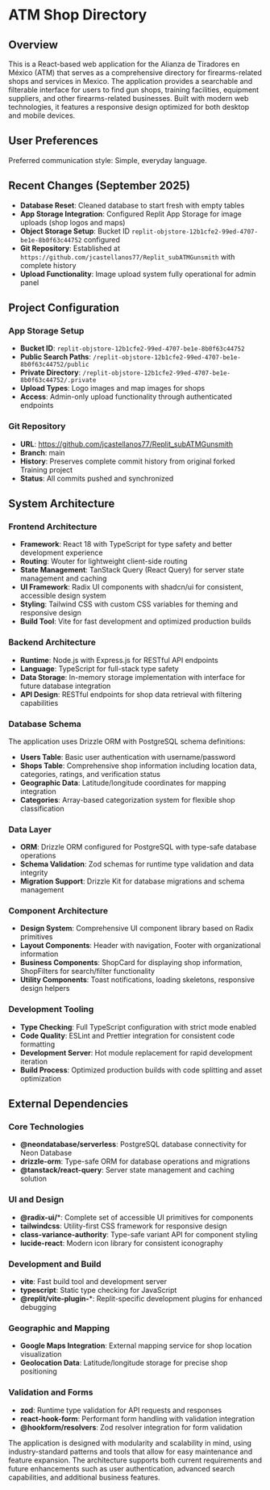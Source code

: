 # ATM Shop Directory

## Overview

This is a React-based web application for the Alianza de Tiradores en México (ATM) that serves as a comprehensive directory for firearms-related shops and services in Mexico. The application provides a searchable and filterable interface for users to find gun shops, training facilities, equipment suppliers, and other firearms-related businesses. Built with modern web technologies, it features a responsive design optimized for both desktop and mobile devices.

## User Preferences

Preferred communication style: Simple, everyday language.

## Recent Changes (September 2025)

- **Database Reset**: Cleaned database to start fresh with empty tables
- **App Storage Integration**: Configured Replit App Storage for image uploads (shop logos and maps)
- **Object Storage Setup**: Bucket ID `replit-objstore-12b1cfe2-99ed-4707-be1e-8b0f63c44752` configured
- **Git Repository**: Established at `https://github.com/jcastellanos77/Replit_subATMGunsmith` with complete history
- **Upload Functionality**: Image upload system fully operational for admin panel

## Project Configuration

### App Storage Setup
- **Bucket ID**: `replit-objstore-12b1cfe2-99ed-4707-be1e-8b0f63c44752`
- **Public Search Paths**: `/replit-objstore-12b1cfe2-99ed-4707-be1e-8b0f63c44752/public`
- **Private Directory**: `/replit-objstore-12b1cfe2-99ed-4707-be1e-8b0f63c44752/.private`
- **Upload Types**: Logo images and map images for shops
- **Access**: Admin-only upload functionality through authenticated endpoints

### Git Repository
- **URL**: https://github.com/jcastellanos77/Replit_subATMGunsmith
- **Branch**: main
- **History**: Preserves complete commit history from original forked Training project
- **Status**: All commits pushed and synchronized

## System Architecture

### Frontend Architecture
- **Framework**: React 18 with TypeScript for type safety and better development experience
- **Routing**: Wouter for lightweight client-side routing
- **State Management**: TanStack Query (React Query) for server state management and caching
- **UI Framework**: Radix UI components with shadcn/ui for consistent, accessible design system
- **Styling**: Tailwind CSS with custom CSS variables for theming and responsive design
- **Build Tool**: Vite for fast development and optimized production builds

### Backend Architecture
- **Runtime**: Node.js with Express.js for RESTful API endpoints
- **Language**: TypeScript for full-stack type safety
- **Data Storage**: In-memory storage implementation with interface for future database integration
- **API Design**: RESTful endpoints for shop data retrieval with filtering capabilities

### Database Schema
The application uses Drizzle ORM with PostgreSQL schema definitions:
- **Users Table**: Basic user authentication with username/password
- **Shops Table**: Comprehensive shop information including location data, categories, ratings, and verification status
- **Geographic Data**: Latitude/longitude coordinates for mapping integration
- **Categories**: Array-based categorization system for flexible shop classification

### Data Layer
- **ORM**: Drizzle ORM configured for PostgreSQL with type-safe database operations
- **Schema Validation**: Zod schemas for runtime type validation and data integrity
- **Migration Support**: Drizzle Kit for database migrations and schema management

### Component Architecture
- **Design System**: Comprehensive UI component library based on Radix primitives
- **Layout Components**: Header with navigation, Footer with organizational information
- **Business Components**: ShopCard for displaying shop information, ShopFilters for search/filter functionality
- **Utility Components**: Toast notifications, loading skeletons, responsive design helpers

### Development Tooling
- **Type Checking**: Full TypeScript configuration with strict mode enabled
- **Code Quality**: ESLint and Prettier integration for consistent code formatting
- **Development Server**: Hot module replacement for rapid development iteration
- **Build Process**: Optimized production builds with code splitting and asset optimization

## External Dependencies

### Core Technologies
- **@neondatabase/serverless**: PostgreSQL database connectivity for Neon Database
- **drizzle-orm**: Type-safe ORM for database operations and migrations
- **@tanstack/react-query**: Server state management and caching solution

### UI and Design
- **@radix-ui/***: Complete set of accessible UI primitives for components
- **tailwindcss**: Utility-first CSS framework for responsive design
- **class-variance-authority**: Type-safe variant API for component styling
- **lucide-react**: Modern icon library for consistent iconography

### Development and Build
- **vite**: Fast build tool and development server
- **typescript**: Static type checking for JavaScript
- **@replit/vite-plugin-***: Replit-specific development plugins for enhanced debugging

### Geographic and Mapping
- **Google Maps Integration**: External mapping service for shop location visualization
- **Geolocation Data**: Latitude/longitude storage for precise shop positioning

### Validation and Forms
- **zod**: Runtime type validation for API requests and responses
- **react-hook-form**: Performant form handling with validation integration
- **@hookform/resolvers**: Zod resolver integration for form validation

The application is designed with modularity and scalability in mind, using industry-standard patterns and tools that allow for easy maintenance and feature expansion. The architecture supports both current requirements and future enhancements such as user authentication, advanced search capabilities, and additional business features.